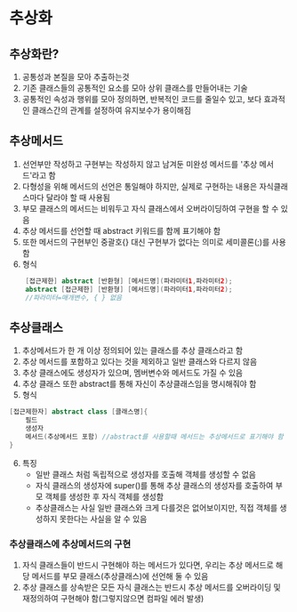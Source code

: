 # 추상화

## 추상화란?

1. 공통성과 본질을 모아 추출하는것
2. 기존 클래스들의 공통적인 요소를 모아 상위 클래스를 만들어내는 기술
3. 공통적인 속성과 행위를 모아 정의하면, 반복적인 코드를 줄일수 있고, 보다 효과적인 클래스간의 관계를 설정하여 유지보수가 용이해짐

## 추상메서드

1. 선언부만 작성하고 구현부는 작성하지 않고 남겨둔 미완성 메서드를 '추상 메서드'라고 함
2. 다형성을 위해 메서드의 선언은 통일해야 하지만, 실제로 구현하는 내용은 자식클래스마다 달라야 할 때 사용됨
3. 부모 클래스의 메서드는 비워두고 자식 클래스에서 오버라이딩하여 구현을 할 수 있음
4. 추상 메서드를 선언할 때 abstract 키워드를 함께 표기해야 함
5. 또한 메서드의 구현부인 중괄호{} 대신 구현부가 없다는 의미로 세미콜론(;)를 사용함
6. 형식
```java
	[접근제한] abstract [반환형] [메서드명](파라미터1,파라미터2);
	abstract [접근제한] [반환형] [메서드명](파라미터1,파라미터2);
    //파라미터=매개변수, { } 없음
```

## 추상클래스

1. 추상메서드가 한 개 이상 정의되어 있는 클래스를 추상 클래스라고 함
2. 추상 메서드를 포함하고 있다는 것을 제외하고 일반 클래스와 다르지 않음
3. 추상 클래스에도 생성자가 있으며, 멤버변수와 메서드도 가질 수 있음
4. 추상 클래스 또한 abstract를 통해 자신이 추상클래스임을 명시해줘야 함
5. 형식
```java
[접근제한자] abstract class [클래스명]{
	필드
	생성자
	메서드(추상메서드 포함) //abstract를 사용할때 메서드는 추상메서드로 표기해야 함
}
```
6. 특징
	- 일반 클래스 처럼 독립적으로 생성자를 호출해 객체를 생성할 수 없음
	- 자식 클래스의 생성자에 super()를 통해 추상 클래스의 생성자를 호출하여 부모 객체를 생성한 후 자식 객체를 생성함
	- 추상클래스는 사실 일반 클래스와 크게 다를것은 없어보이지만, 직접 객체를 생성하지 못한다는 사실을 알 수 있음

### 추상클래스에 추상메서드의 구현

1. 자식 클래스들이 반드시 구현해야 하는 메서드가 있다면, 우리는 추상 메서드로 해당 메서드를 부모 클래스(추상클래스)에 선언해 둘 수 있음
2. 추상 클래스를 상속받은 모든 자식 클래스는 반드시 추상 메서드를 오버라이딩 및 재정의하여 구현해야 함(그렇지않으면 컴파일 에러 발생)

